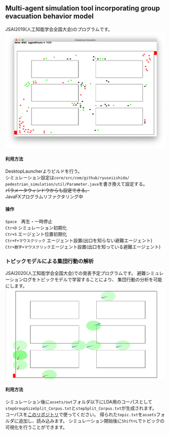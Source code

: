 ## Multi-agent simulation tool incorporating group evacuation behavior model
JSAI2019(人工知能学会全国大会)のプログラムです。
![top-page](https://github.com/RyuseiIshida/Pedestrian-Simulation/blob/master/_SCREENSHOT/simulation.png?raw=true)   
#### 利用方法
DesktopLauncherよりビルドを行う。  
シミュレーション設定は``core/src/com/github/ryuseiishida/
pedestrian_simulation/util/Parameter.java``を書き換えて設定する。  
~~パラメータウィンドウからも設定できる。~~  
JavaFXプログラムリファクタリング中 

#### 操作
``Space``　再生・一時停止  
``Ctr+D`` シミュレーション初期化  
``Ctr+S`` エージェント位置初期化  
``Ctr+F+マウスクリック`` エージェント設置(出口を知らない避難エージェント)  
``Ctr+数字+マウスクリック``エージェント設置(出口を知っている避難エージェント)

### トピックモデルによる集団行動の解析
JSAI2020(人工知能学会全国大会)での発表予定プログラムです。
避難シミュレーションログをトピックモデルで学習することにより、
集団行動の分析を可能にします。
![lda](https://github.com/RyuseiIshida/Pedestrian-Simulation/blob/master/_SCREENSHOT/lda.png?raw=true)
#### 利用方法
シミュレーション後に``assets/out``フォルダ以下にLDA用のコーパスとして
``stepGroupSizeSplit_Corpus.txt``と``stepSplit_Corpus.txt``が生成されます。  
コーパスを[このリポジトリ](https://github.com/RyuseiIshida/simulation_analysis_lda)で使ってください。
得られた``topic.txt``を``assets``フォルダに追加し、読み込みます。
シミュレーション開始後に``Shift+L``でトピックの可視化を行うことができます。